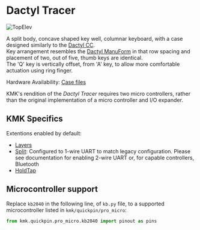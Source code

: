 # Dactyl Tracer

![TopElev](https://i.imgur.com/ReCBppE.jpeg)

A split body, concave shaped key well, columnar keyboard, with a case designed similarly to the [Dactyl CC](/boards/dactyl/README.md#dactyl-cc--ergo-s-1).  
Key arrangement resembles the [Dactyl ManuForm](/boards/dactyl_manuform/) in that row spacing and placement of two, out of five, thumb keys are identical.  
The 'Q' key is vertically offset, from 'A' key, to allow more comfortable actuation using ring finger.

Hardware Availability: [Case files](https://github.com/mjohns/tracer)

KMK's rendition of the *Dactyl Tracer* requires two micro controllers, rather than the original implementation of a micro controller and I/O expander. 

## KMK Specifics

Extentions enabled by default:
- [Layers](/docs/en/layers.md)
- [Split](/docs/en/split_keyboards.md): Configured to 1-wire UART to match legacy configuration. Please see documentation for enabling 2-wire UART or, for capable controllers, Bluetooth
- [HoldTap](/docs/en/holdtap.md)

## Microcontroller support

Replace `kb2040` in the following line, of `kb.py` file, to a supported microcontroller listed in `kmk/quickpin/pro_micro`:

```python
from kmk.quickpin.pro_micro.kb2040 import pinout as pins
```
